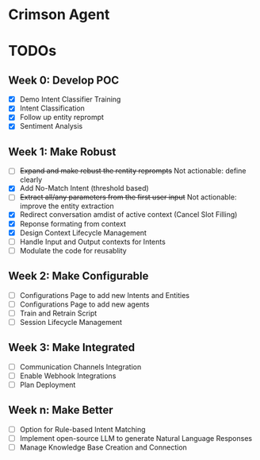 # Crimson Agent
# TODOs
## Week 0: Develop POC
- [X] Demo Intent Classifier Training
- [X] Intent Classification
- [x] Follow up entity reprompt
- [X] Sentiment Analysis

## Week 1: Make Robust
- [ ] ~~Expand and make rebust the rentity reprompts~~ Not actionable: define clearly
- [X] Add No-Match Intent (threshold based)
- [ ] ~~Extract all/any parameters from the first user input~~ Not actionable: improve the entity extraction
- [X] Redirect conversation amdist of active context (Cancel Slot Filling)
- [X] Reponse formating from context
- [X] Design Context Lifecycle Management
- [ ] Handle Input and Output contexts for Intents
- [ ] Modulate the code for reusablity

## Week 2: Make Configurable
- [ ] Configurations Page to add new Intents and Entities
- [ ] Configurations Page to add new agents
- [ ] Train and Retrain Script
- [ ] Session Lifecycle Management

## Week 3: Make Integrated
- [ ] Communication Channels Integration
- [ ] Enable Webhook Integrations
- [ ] Plan Deployment

## Week n: Make Better
- [ ] Option for Rule-based Intent Matching
- [ ] Implement open-source LLM to generate Natural Language Responses
- [ ] Manage Knowledge Base Creation and Connection
